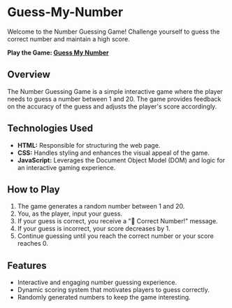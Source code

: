 # Guess-My-Number

Welcome to the Number Guessing Game! Challenge yourself to guess the correct number and maintain a high score.

**Play the Game: [Guess My Number](https://surjoyday.github.io/Guess_My_Number/)**

## Overview

The Number Guessing Game is a simple interactive game where the player needs to guess a number between 1 and 20. The game provides feedback on the accuracy of the guess and adjusts the player's score accordingly.

## Technologies Used

- **HTML:** Responsible for structuring the web page.
- **CSS:** Handles styling and enhances the visual appeal of the game.
- **JavaScript:** Leverages the Document Object Model (DOM) and logic for an interactive gaming experience.

## How to Play

1. The game generates a random number between 1 and 20.
2. You, as the player, input your guess.
3. If your guess is correct, you receive a "🎊 Correct Number!" message.
4. If your guess is incorrect, your score decreases by 1.
5. Continue guessing until you reach the correct number or your score reaches 0.

## Features

- Interactive and engaging number guessing experience.
- Dynamic scoring system that motivates players to guess correctly.
- Randomly generated numbers to keep the game interesting.

